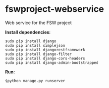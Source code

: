 fswproject-webservice
=====================

Web service for the FSW project

__Install dependencies:__

	sudo pip install django
	sudo pip install simplejson
	sudo pip install djangorestframework
	sudo pip install django-filter
	sudo pip install django-cors-headers
	sudo pip install django-admin-bootstrapped

__Run:__

	$python manage.py runserver
